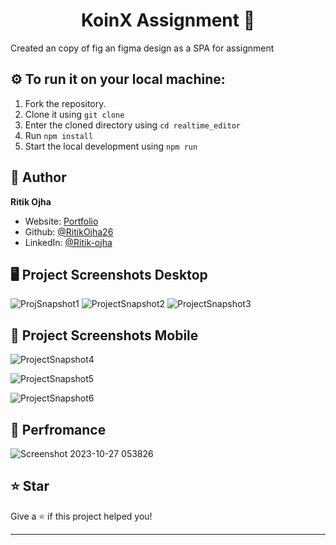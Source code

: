 <h1 align="center">KoinX Assignment 👋</h1>

Created an copy of fig an figma design as a SPA for assignment 

## ⚙️  To run it on your local machine:
1. Fork the repository.
2. Clone it using `git clone`
3. Enter the cloned directory using `cd realtime_editor`
4. Run `npm install`
5. Start the local development using `npm run `

## 👤 Author

**Ritik Ojha**

* Website: [Portfolio](https://ritik-pf.vercel.app/)
* Github: [@RitikOjha26](https://github.com/RitikOjha26)
* LinkedIn: [@Ritik-ojha](https://www.linkedin.com/in/ritik-ojha/)


## 🖥️ Project Screenshots **Desktop**
![ProjSnapshot1](https://github.com/RitikOjha26/koinx-assesment/assets/144144477/3511d473-6f89-4337-a641-20d6b17afc6d)
![ProjectSnapshot2](https://github.com/RitikOjha26/koinx-assesment/assets/144144477/c9a3ba74-5c23-4f1a-8d86-df9d6baee4a6)
![ProjectSnapshot3](https://github.com/RitikOjha26/koinx-assesment/assets/144144477/87da8cf6-7525-4e7a-b150-1e0237d0b70f)

## 📱 Project Screenshots **Mobile**
![ProjectSnapshot4](https://github.com/RitikOjha26/koinx-assesment/assets/144144477/8ec6d811-adcd-463b-9605-4dc80307537b)  

![ProjectSnapshot5](https://github.com/RitikOjha26/koinx-assesment/assets/144144477/0371c590-174e-4b17-b274-18d2e76fbfa1)  

![ProjectSnapshot6](https://github.com/RitikOjha26/koinx-assesment/assets/144144477/bbbfb5f5-d8f5-4a86-8785-17270831c2d8)  


## 🚀 Perfromance 
![Screenshot 2023-10-27 053826](https://github.com/RitikOjha26/koinx-assesment/assets/144144477/ec0e4fa9-211c-4d50-a43c-462866b197b3)


## ⭐️ Star

Give a ⭐️ if this project helped you!

***
